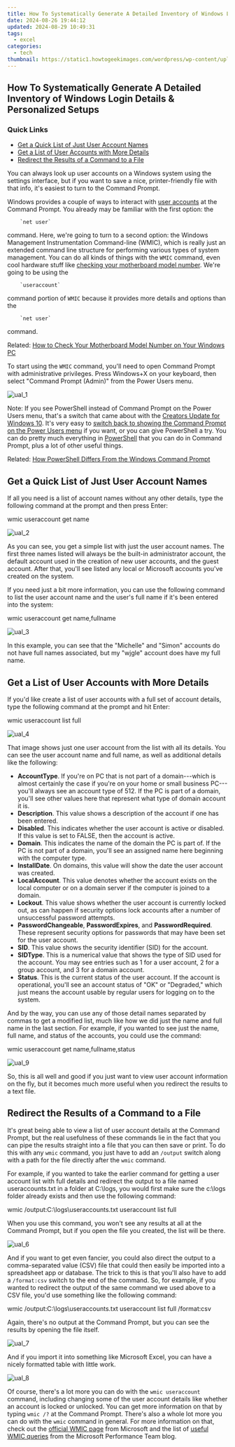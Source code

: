 ```yaml
---
title: How To Systematically Generate A Detailed Inventory of Windows Login Details & Personalized Setups
date: 2024-08-26 19:44:12
updated: 2024-08-29 10:49:31
tags:
  - excel
categories:
  - tech
thumbnail: https://static1.howtogeekimages.com/wordpress/wp-content/uploads/2016/12/ual_top-650x300.png
---
```


## How To Systematically Generate A Detailed Inventory of Windows Login Details & Personalized Setups

### Quick Links

* [Get a Quick List of Just User Account Names](https://remote-screen-capture.techidaily.com/new-2024-approved-budget-friendly-video-settings-for-low-end-systems/)
* [Get a List of User Accounts with More Details](https://visual-screen-recording.techidaily.com/2024-approved-crafting-a-perfect-paradise-the-top-stardew-valley-mods-7-14/)
* [Redirect the Results of a Command to a File](https://extra-skills.techidaily.com/new-premier-mobile-tools-for-dji-footage-enhancement/)

 You can always look up user accounts on a Windows system using the settings interface, but if you want to save a nice, printer-friendly file with that info, it's easiest to turn to the Command Prompt.

 Windows provides a couple of ways to interact with [user accounts](https://instagram-clips.techidaily.com/instagram-longer-content-strategies-explained/) at the Command Prompt. You already may be familiar with the first option: the 

        `net user`
    
 command. Here, we're going to turn to a second option: the Windows Management Instrumentation Command-line (WMIC), which is really just an extended command line structure for performing various types of system management. You can do all kinds of things with the `WMIC` command, even cool hardware stuff like [checking your motherboard model number](https://extra-tips.techidaily.com/flash-flick-narrative-template/). We're going to be using the 

        `useraccount`
    
 command portion of `WMIC` because it provides more details and options than the 

        `net user`
    
 command.

Related: [How to Check Your Motherboard Model Number on Your Windows PC](https://remote-screen-capture.techidaily.com/updated-video-showdown-determining-the-best-among-obs-and-twitch-hubs-for-2024/) 

 To start using the `WMIC` command, you'll need to open Command Prompt with administrative privileges. Press Windows+X on your keyboard, then select "Command Prompt (Admin)" from the Power Users menu.

![ual_1](https://static1.howtogeekimages.com/wordpress/wp-content/uploads/2016/12/ual_1.png) 

 Note: If you see PowerShell instead of Command Prompt on the Power Users menu, that's a switch that came about with the [Creators Update for Windows 10](https://hardware-help.techidaily.com/exploring-technology-with-tom-your-trusted-source-for-hardware-insights-and-reviews/). It's very easy to [switch back to showing the Command Prompt on the Power Users menu](https://video-screen-grab.techidaily.com/updated-in-2024-gameboy-advance-mastered-android-emulator-selection/) if you want, or you can give PowerShell a try. You can do pretty much everything in [PowerShell](https://techno-recovery.techidaily.com/x-men-film-series-viewing-guide-the-ultimate-sequence/) that you can do in Command Prompt, plus a lot of other useful things.

Related: [How PowerShell Differs From the Windows Command Prompt](https://instagram-videos.techidaily.com/new-2024-approved-adapting-to-instagrams-evolved-content-curation/) 

##  Get a Quick List of Just User Account Names

 If all you need is a list of account names without any other details, type the following command at the prompt and then press Enter:

wmic useraccount get name

![ual_2](https://static1.howtogeekimages.com/wordpress/wp-content/uploads/2016/12/ual_2-1.png) 

 As you can see, you get a simple list with just the user account names. The first three names listed will always be the built-in administrator account, the default account used in the creation of new user accounts, and the guest account. After that, you'll see listed any local or Microsoft accounts you've created on the system.

 If you need just a bit more information, you can use the following command to list the user account name and the user's full name if it's been entered into the system:

wmic useraccount get name,fullname

![ual_3](https://static1.howtogeekimages.com/wordpress/wp-content/uploads/2016/12/ual_3-1.png) 

 In this example, you can see that the "Michelle" and "Simon" accounts do not have full names associated, but my "wjgle" account does have my full name.

##  Get a List of User Accounts with More Details

 If you'd like create a list of user accounts with a full set of account details, type the following command at the prompt and hit Enter:

wmic useraccount list full

![ual_4](https://static1.howtogeekimages.com/wordpress/wp-content/uploads/2016/12/ual_4.png) 

 That image shows just one user account from the list with all its details. You can see the user account name and full name, as well as additional details like the following:

* **AccountType**. If you're on PC that is not part of a domain---which is almost certainly the case if you're on your home or small business PC---you'll always see an account type of 512\. If the PC is part of a domain, you'll see other values here that represent what type of domain account it is.
* **Description**. This value shows a description of the account if one has been entered.
* **Disabled**. This indicates whether the user account is active or disabled. If this value is set to FALSE, then the account is active.
* **Domain**. This indicates the name of the domain the PC is part of. If the PC is not part of a domain, you'll see an assigned name here beginning with the computer type.
* **InstallDate**. On domains, this value will show the date the user account was created.
* **LocalAccount**. This value denotes whether the account exists on the local computer or on a domain server if the computer is joined to a domain.
* **Lockout**. This value shows whether the user account is currently locked out, as can happen if security options lock accounts after a number of unsuccessful password attempts.
* **PasswordChangeable**, **PasswordExpires**, and **PasswordRequired**. These represent security options for passwords that may have been set for the user account.
* **SID**. This value shows the security identifier (SID) for the account.
* **SIDType**. This is a numerical value that shows the type of SID used for the account. You may see entries such as 1 for a user account, 2 for a group account, and 3 for a domain account.
* **Status**. This is the current status of the user account. If the account is operational, you'll see an account status of "OK" or "Degraded," which just means the account usable by regular users for logging on to the system.

 And by the way, you can use any of those detail names separated by commas to get a modified list, much like how we did just the name and full name in the last section. For example, if you wanted to see just the name, full name, and status of the accounts, you could use the command:

wmic useraccount get name,fullname,status

![ual_9](https://static1.howtogeekimages.com/wordpress/wp-content/uploads/2016/12/ual_9.png) 

 So, this is all well and good if you just want to view user account information on the fly, but it becomes much more useful when you redirect the results to a text file.

##  Redirect the Results of a Command to a File

 It's great being able to view a list of user account details at the Command Prompt, but the real usefulness of these commands lie in the fact that you can pipe the results straight into a file that you can then save or print. To do this with any `wmic` command, you just have to add an `/output` switch along with a path for the file directly after the `wmic` command.

 For example, if you wanted to take the earlier command for getting a user account list with full details and redirect the output to a file named useraccounts.txt in a folder at C:\\logs, you would first make sure the c:\\logs folder already exists and then use the following command:

wmic /output:C:\logs\useraccounts.txt useraccount list full

 When you use this command, you won't see any results at all at the Command Prompt, but if you open the file you created, the list will be there.

![ual_6](https://static1.howtogeekimages.com/wordpress/wp-content/uploads/2016/12/ual_6.png) 

 And if you want to get even fancier, you could also direct the output to a comma-separated value (CSV) file that could then easily be imported into a spreadsheet app or database. The trick to this is that you'll also have to add a `/format:csv` switch to the end of the command. So, for example, if you wanted to redirect the output of the same command we used above to a CSV file, you'd use something like the following command:

wmic /output:C:\logs\useraccounts.txt useraccount list full /format:csv

 Again, there's no output at the Command Prompt, but you can see the results by opening the file itself.

![ual_7](https://static1.howtogeekimages.com/wordpress/wp-content/uploads/2016/12/ual_7.png) 

 And if you import it into something like Microsoft Excel, you can have a nicely formatted table with little work.

![ual_8](https://static1.howtogeekimages.com/wordpress/wp-content/uploads/2016/12/ual_8.png) 

 Of course, there's a lot more you can do with the `wmic useraccount` command, including changing some of the user account details like whether an account is locked or unlocked. You can get more information on that by typing `wmic /?` at the Command Prompt. There's also a whole lot more you can do with the `wmic` command in general. For more information on that, check out the [official WMIC page](https://msdn.microsoft.com/en-us/library/aa394531%28v=vs.85%29.aspx) from Microsoft and the list of [useful WMIC queries](https://blogs.technet.microsoft.com/askperf/2012/02/17/useful-wmic-queries/) from the Microsoft Performance Team blog.

<ins class="adsbygoogle"
     style="display:block"
     data-ad-format="autorelaxed"
     data-ad-client="ca-pub-7571918770474297"
     data-ad-slot="1223367746"></ins>



<ins class="adsbygoogle"
     style="display:block"
     data-ad-client="ca-pub-7571918770474297"
     data-ad-slot="8358498916"
     data-ad-format="auto"
     data-full-width-responsive="true"></ins>
